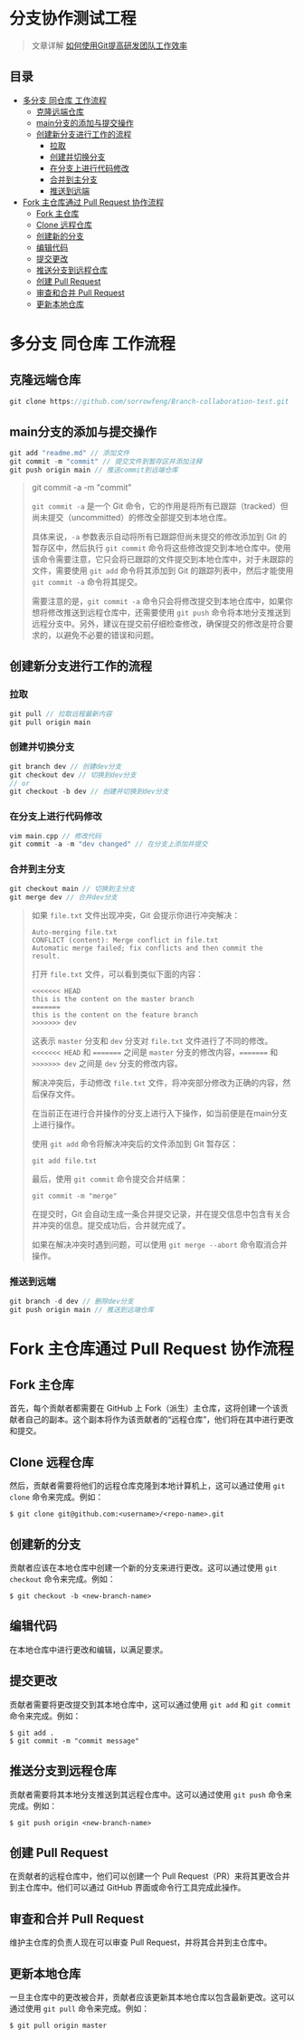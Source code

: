 # 分支协作测试工程

> 文章详解 [如何使用Git提高研发团队工作效率](https://zhuanlan.zhihu.com/p/55602151)




## 目录

* [多分支 同仓库 工作流程](#多分支-同仓库-工作流程)
	* [克隆远端仓库](#克隆远端仓库)
	* [main分支的添加与提交操作](#main分支的添加与提交操作)
	* [创建新分支进行工作的流程](#创建新分支进行工作的流程)
		* [拉取](#拉取)
		* [创建并切换分支](#创建并切换分支)
		* [在分支上进行代码修改](#在分支上进行代码修改)
		* [合并到主分支](#合并到主分支)
		* [推送到远端](#推送到远端)
* [Fork 主仓库通过 Pull Request 协作流程](#Fork-主仓库通过-Pull-Request-协作流程)
	* [Fork 主仓库](#Fork-主仓库)
	* [Clone 远程仓库](#Clone-远程仓库)
	* [创建新的分支](#创建新的分支)
	* [编辑代码](#编辑代码)
	* [提交更改](#提交更改)
	* [推送分支到远程仓库](#推送分支到远程仓库)
	* [创建 Pull Request](#创建-Pull-Request)
	* [审查和合并 Pull Request](#审查和合并-Pull-Request)
	* [更新本地仓库](#更新本地仓库)




# 多分支 同仓库 工作流程

## 克隆远端仓库

```cpp
git clone https://github.com/sorrowfeng/Branch-collaboration-test.git
```

## main分支的添加与提交操作

```cpp
git add "readme.md" // 添加文件
git commit -m "commit" // 提交文件到暂存区并添加注释
git push origin main // 推送commit到远端仓库
```

> git commit -a -m "commit" 
>
> `git commit -a` 是一个 Git 命令，它的作用是将所有已跟踪（tracked）但尚未提交（uncommitted）的修改全部提交到本地仓库。
>
> 具体来说，`-a` 参数表示自动将所有已跟踪但尚未提交的修改添加到 Git 的暂存区中，然后执行 `git commit` 命令将这些修改提交到本地仓库中。使用该命令需要注意，它只会将已跟踪的文件提交到本地仓库中，对于未跟踪的文件，需要使用 `git add` 命令将其添加到 Git 的跟踪列表中，然后才能使用 `git commit -a` 命令将其提交。
>
> 需要注意的是，`git commit -a` 命令只会将修改提交到本地仓库中，如果你想将修改推送到远程仓库中，还需要使用 `git push` 命令将本地分支推送到远程分支中。另外，建议在提交前仔细检查修改，确保提交的修改是符合要求的，以避免不必要的错误和问题。

## 创建新分支进行工作的流程

### 拉取

```cpp
git pull // 拉取远程最新内容
git pull origin main
```

### 创建并切换分支

```cpp
git branch dev // 创建dev分支
git checkout dev // 切换到dev分支
// or
git checkout -b dev // 创建并切换到dev分支
```

### 在分支上进行代码修改

```cpp
vim main.cpp // 修改代码
git commit -a -m "dev changed" // 在分支上添加并提交
```

### 合并到主分支

``` cpp
git checkout main // 切换到主分支
git merge dev // 合并dev分支
```

> 如果 `file.txt` 文件出现冲突，Git 会提示你进行冲突解决：
>
> ```
> Auto-merging file.txt
> CONFLICT (content): Merge conflict in file.txt
> Automatic merge failed; fix conflicts and then commit the result.
> ```
>
> 打开 `file.txt` 文件，可以看到类似下面的内容：
>
> ```
> <<<<<<< HEAD
> this is the content on the master branch
> =======
> this is the content on the feature branch
> >>>>>>> dev
> ```
>
> 这表示 `master` 分支和 `dev` 分支对 `file.txt` 文件进行了不同的修改。`<<<<<<< HEAD` 和 `=======` 之间是 `master` 分支的修改内容，`=======` 和 `>>>>>>> dev` 之间是 `dev` 分支的修改内容。
>
> 解决冲突后，手动修改 `file.txt` 文件，将冲突部分修改为正确的内容，然后保存文件。
>
> 在当前正在进行合并操作的分支上进行入下操作，如当前便是在main分支上进行操作。
>
> 使用 `git add` 命令将解决冲突后的文件添加到 Git 暂存区：
>
> ```
> git add file.txt
> ```
>
> 最后，使用 `git commit` 命令提交合并结果：
>
> ```
> git commit -m "merge"
> ```
>
> 在提交时，Git 会自动生成一条合并提交记录，并在提交信息中包含有关合并冲突的信息。提交成功后，合并就完成了。
>
> 如果在解决冲突时遇到问题，可以使用 `git merge --abort` 命令取消合并操作。

### 推送到远端

```cpp
git branch -d dev // 删除dev分支
git push origin main // 推送到远端仓库
```

# Fork 主仓库通过 Pull Request 协作流程

## Fork 主仓库

首先，每个贡献者都需要在 GitHub 上 Fork（派生）主仓库，这将创建一个该贡献者自己的副本。这个副本将作为该贡献者的“远程仓库”，他们将在其中进行更改和提交。

## Clone 远程仓库

然后，贡献者需要将他们的远程仓库克隆到本地计算机上，这可以通过使用 `git clone` 命令来完成。例如：

```
$ git clone git@github.com:<username>/<repo-name>.git
```

## 创建新的分支

贡献者应该在本地仓库中创建一个新的分支来进行更改。这可以通过使用 `git checkout` 命令来完成。例如：

```
$ git checkout -b <new-branch-name>
```

## 编辑代码

在本地仓库中进行更改和编辑，以满足要求。

## 提交更改

贡献者需要将更改提交到其本地仓库中，这可以通过使用 `git add` 和 `git commit` 命令来完成。例如：

```
$ git add .
$ git commit -m "commit message"
```

## 推送分支到远程仓库

贡献者需要将其本地分支推送到其远程仓库中。这可以通过使用 `git push` 命令来完成。例如：

```
$ git push origin <new-branch-name>
```

## 创建 Pull Request

在贡献者的远程仓库中，他们可以创建一个 Pull Request（PR）来将其更改合并到主仓库中。他们可以通过 GitHub 界面或命令行工具完成此操作。

## 审查和合并 Pull Request

维护主仓库的负责人现在可以审查 Pull Request，并将其合并到主仓库中。

## 更新本地仓库

一旦主仓库中的更改被合并，贡献者应该更新其本地仓库以包含最新更改。这可以通过使用 `git pull` 命令来完成。例如：

```
$ git pull origin master
```



